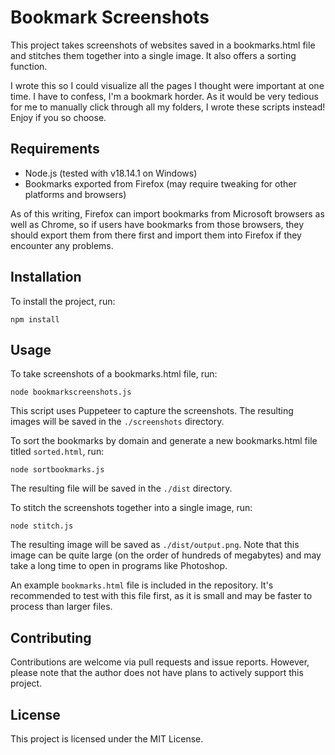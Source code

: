 # Bookmark Screenshots

This project takes screenshots of websites saved in a bookmarks.html file and stitches them together into a single image. It also offers a sorting function.

I wrote this so I could visualize all the pages I thought were important at one time. I have to confess, I'm a bookmark horder. As it would be very tedious for me to manually click through all my folders, I wrote these scripts instead! Enjoy if you so choose.

## Requirements

- Node.js (tested with v18.14.1 on Windows)
- Bookmarks exported from Firefox (may require tweaking for other platforms and browsers)

As of this writing, Firefox can import bookmarks from Microsoft browsers as well as Chrome, so if users have bookmarks from those browsers, they should export them from there first and import them into Firefox if they encounter any problems.

## Installation

To install the project, run:

    npm install


## Usage

To take screenshots of a bookmarks.html file, run:

    node bookmarkscreenshots.js


This script uses Puppeteer to capture the screenshots. The resulting images will be saved in the `./screenshots` directory.

To sort the bookmarks by domain and generate a new bookmarks.html file titled `sorted.html`, run:

    node sortbookmarks.js

The resulting file will be saved in the `./dist` directory.

To stitch the screenshots together into a single image, run:

    node stitch.js


The resulting image will be saved as `./dist/output.png`. Note that this image can be quite large (on the order of hundreds of megabytes) and may take a long time to open in programs like Photoshop.

An example `bookmarks.html` file is included in the repository. It's recommended to test with this file first, as it is small and may be faster to process than larger files.

## Contributing

Contributions are welcome via pull requests and issue reports. However, please note that the author does not have plans to actively support this project.

## License

This project is licensed under the MIT License.

